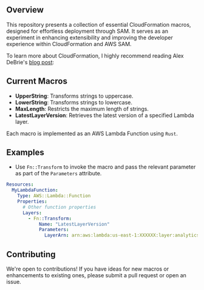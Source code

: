 ## Overview
This repository presents a collection of essential CloudFormation macros, designed for effortless deployment through SAM. It serves as an experiment in enhancing extensibility and improving the developer experience within CloudFormation and AWS SAM.

To learn more about CloudFormation, I highly recommend reading Alex DeBrie's [blog post](https://www.alexdebrie.com/posts/cloudformation-macros):

## Current Macros
- **UpperString**: Transforms strings to uppercase.
- **LowerString**: Transforms strings to lowercase.
- **MaxLength**: Restricts the maximum length of strings.
- **LatestLayerVersion**: Retrieves the latest version of a specified Lambda layer.

Each macro is implemented as an AWS Lambda Function using `Rust`. 

## Examples
* Use `Fn::Transform` to invoke the macro and pass the relevant parameter as part of the `Parameters` attribute.
```yaml
Resources:
  MyLambdaFunction:
    Type: AWS::Lambda::Function
    Properties:
      # Other function properties
      Layers:
        - Fn::Transform:
            Name: "LatestLayerVersion"
            Parameters:
              LayerArn: arn:aws:lambda:us-east-1:XXXXXX:layer:analytics-extension
```

## Contributing
We're open to contributions! If you have ideas for new macros or enhancements to existing ones, please submit a pull request or open an issue.
